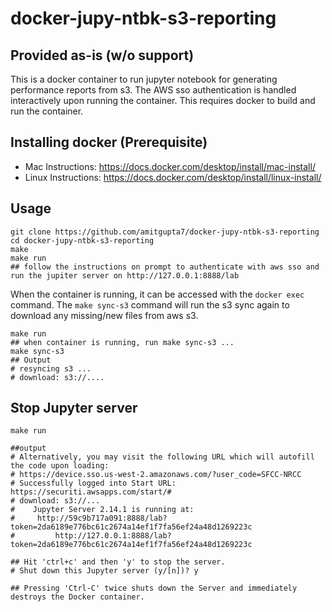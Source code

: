 # docker-jupy-ntbk-s3-reporting
## Provided as-is (w/o support)
This is a docker container to run jupyter notebook for generating performance reports from s3. The AWS sso authentication is handled interactively upon running the container. This requires docker to build and run the container. 

## Installing docker (Prerequisite)
* Mac Instructions: https://docs.docker.com/desktop/install/mac-install/ 
* Linux Instructions: https://docs.docker.com/desktop/install/linux-install/

## Usage
```shell
git clone https://github.com/amitgupta7/docker-jupy-ntbk-s3-reporting
cd docker-jupy-ntbk-s3-reporting
make
make run
## follow the instructions on prompt to authenticate with aws sso and run the jupiter server on http://127.0.0.1:8888/lab
```
When the container is running, it can be accessed with the `docker exec` command. The `make sync-s3` command will run the s3 sync again to download any missing/new files from aws s3.

```shell
make run
## when container is running, run make sync-s3 ...
make sync-s3
## Output
# resyncing s3 ...
# download: s3://....
```

## Stop Jupyter server
```shell
make run

##output
# Alternatively, you may visit the following URL which will autofill the code upon loading:
# https://device.sso.us-west-2.amazonaws.com/?user_code=SFCC-NRCC
# Successfully logged into Start URL: https://securiti.awsapps.com/start/#
# download: s3://...
#    Jupyter Server 2.14.1 is running at:
#     http://59c9b717a091:8888/lab?token=2da6189e776bc61c2674a14ef1f7fa56ef24a48d1269223c
#         http://127.0.0.1:8888/lab?token=2da6189e776bc61c2674a14ef1f7fa56ef24a48d1269223c

## Hit 'ctrl+c' and then 'y' to stop the server.
# Shut down this Jupyter server (y/[n])? y

## Pressing 'Ctrl-C' twice shuts down the Server and immediately destroys the Docker container. 
```
